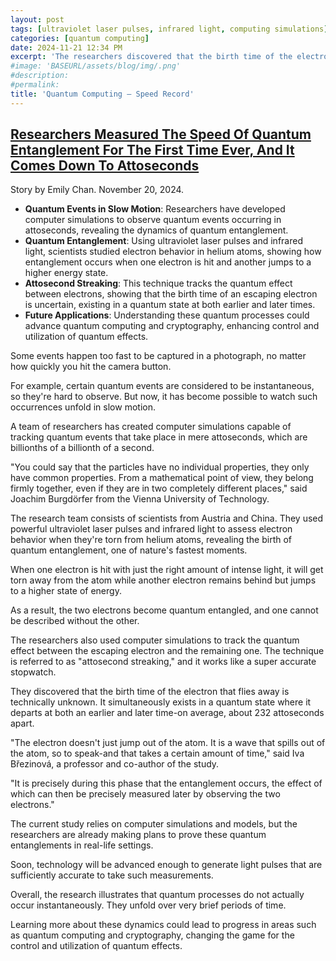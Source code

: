 ```yaml
---
layout: post
tags: [ultraviolet laser pulses, infrared light, computing simulations]
categories: [quantum computing]
date: 2024-11-21 12:34 PM
excerpt: 'The researchers discovered that the birth time of the electron that flies away is technically unknown. It simultaneously exists in a quantum state where it departs at both an earlier and later time-on average, about 232 attoseconds apart.'
#image: 'BASEURL/assets/blog/img/.png'
#description:
#permalink:
title: 'Quantum Computing – Speed Record'
---
```



## [Researchers Measured The Speed Of Quantum Entanglement For The First Time Ever, And It Comes Down To Attoseconds](https://www.chipchick.com/2024/11/researchers-measured-the-speed-of-quantum-entanglement-for-the-first-time-ever-and-it-comes-down-to-attoseconds)

Story by Emily Chan. November 20, 2024.

- **Quantum Events in Slow Motion**: Researchers have developed computer simulations to observe quantum events occurring in attoseconds, revealing the dynamics of quantum entanglement.
- **Quantum Entanglement**: Using ultraviolet laser pulses and infrared light, scientists studied electron behavior in helium atoms, showing how entanglement occurs when one electron is hit and another jumps to a higher energy state.
- **Attosecond Streaking**: This technique tracks the quantum effect between electrons, showing that the birth time of an escaping electron is uncertain, existing in a quantum state at both earlier and later times.
- **Future Applications**: Understanding these quantum processes could advance quantum computing and cryptography, enhancing control and utilization of quantum effects.

Some events happen too fast to be captured in a photograph, no matter how quickly you hit the camera button.

For example, certain quantum events are considered to be instantaneous, so they're hard to observe. But now, it has become possible to watch such occurrences unfold in slow motion.

A team of researchers has created computer simulations capable of tracking quantum events that take place in mere attoseconds, which are billionths of a billionth of a second.

"You could say that the particles have no individual properties, they only have common properties. From a mathematical point of view, they belong firmly together, even if they are in two completely different places," said Joachim Burgdörfer from the Vienna University of Technology.

The research team consists of scientists from Austria and China. They used powerful ultraviolet laser pulses and infrared light to assess electron behavior when they're torn from helium atoms, revealing the birth of quantum entanglement, one of nature's fastest moments.

When one electron is hit with just the right amount of intense light, it will get torn away from the atom while another electron remains behind but jumps to a higher state of energy.

As a result, the two electrons become quantum entangled, and one cannot be described without the other.

The researchers also used computer simulations to track the quantum effect between the escaping electron and the remaining one. The technique is referred to as "attosecond streaking," and it works like a super accurate stopwatch.

They discovered that the birth time of the electron that flies away is technically unknown. It simultaneously exists in a quantum state where it departs at both an earlier and later time-on average, about 232 attoseconds apart.

"The electron doesn't just jump out of the atom. It is a wave that spills out of the atom, so to speak-and that takes a certain amount of time," said Iva Březinová, a professor and co-author of the study.

"It is precisely during this phase that the entanglement occurs, the effect of which can then be precisely measured later by observing the two electrons."

The current study relies on computer simulations and models, but the researchers are already making plans to prove these quantum entanglements in real-life settings.

Soon, technology will be advanced enough to generate light pulses that are sufficiently accurate to take such measurements.

Overall, the research illustrates that quantum processes do not actually occur instantaneously. They unfold over very brief periods of time.

Learning more about these dynamics could lead to progress in areas such as quantum computing and cryptography, changing the game for the control and utilization of quantum effects.
